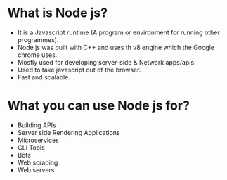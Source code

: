 # What is Node js?

- It is a Javascript runtime (A program or environment for running other programmes).
- Node js was built with C++ and uses th v8 engine which the Google chrome uses.
- Mostly used for developing server-side & Network apps/apis.
- Used to take javascript out of the browser.
- Fast and scalable.

# What you can use Node js for?

- Building APIs
- Server side Rendering Applications
- Microservices
- CLI Tools
- Bots
- Web scraping
- Web servers
